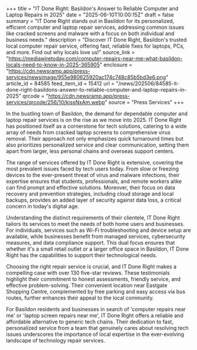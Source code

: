 +++
title = "IT Done Right: Basildon's Answer to Reliable Computer and Laptop Repairs in 2025"
date = "2025-06-10T10:00:15Z"
draft = false
summary = "IT Done Right stands out in Basildon for its personalized, efficient computer and laptop repair services, addressing common issues like cracked screens and malware with a focus on both individual and business needs."
description = "Discover IT Done Right, Basildon's trusted local computer repair service, offering fast, reliable fixes for laptops, PCs, and more. Find out why locals love us!"
source_link = "https://mediawiretoday.com/computer-repairs-near-me-what-basildon-locals-need-to-know-in-2025-365905"
enclosure = "https://cdn.newsramp.app/press-services/newsimage/955e980625920ac174c748c85b5bd3e6.png"
article_id = 84585
feed_item_id = 15412
url = "/news/202506/84585-it-done-right-basildons-answer-to-reliable-computer-and-laptop-repairs-in-2025"
qrcode = "https://cdn.newsramp.app/press-services/qrcode/256/10/kissNxAm.webp"
source = "Press Services"
+++

<p>In the bustling town of Basildon, the demand for dependable computer and laptop repair services is on the rise as we move into 2025. IT Done Right has positioned itself as a cornerstone for tech solutions, catering to a wide array of needs from cracked laptop screens to comprehensive virus removal. Their approach not only emphasizes quick turnaround times but also prioritizes personalized service and clear communication, setting them apart from larger, less personal chains and overseas support centers.</p><p>The range of services offered by IT Done Right is extensive, covering the most prevalent issues faced by tech users today. From slow or freezing devices to the ever-present threat of virus and malware infections, their expertise ensures that students, professionals, and remote workers alike can find prompt and effective solutions. Moreover, their focus on data recovery and prevention strategies, including cloud storage and local backups, provides an added layer of security against data loss, a critical concern in today's digital age.</p><p>Understanding the distinct requirements of their clientele, IT Done Right tailors its services to meet the needs of both home users and businesses. For individuals, services such as Wi-Fi troubleshooting and device setup are available, while businesses benefit from managed services, cybersecurity measures, and data compliance support. This dual focus ensures that whether it's a small retail outlet or a larger office space in Basildon, IT Done Right has the capabilities to support their technological needs.</p><p>Choosing the right repair service is crucial, and IT Done Right makes a compelling case with over 130 five-star reviews. These testimonials highlight their commitment to honest assessments, friendly service, and effective problem-solving. Their convenient location near Eastgate Shopping Centre, complemented by free parking and easy access via bus routes, further enhances their appeal to the local community.</p><p>For Basildon residents and businesses in search of 'computer repairs near me' or 'laptop screen repairs near me', IT Done Right offers a reliable and affordable alternative to generic tech chains. Their dedication to fast, personalized service from a team that genuinely cares about resolving tech issues underscores the importance of local expertise in the ever-evolving landscape of technology repair services.</p>